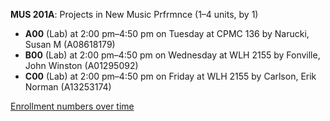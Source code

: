 **MUS 201A**: Projects in New Music Prfrmnce (1–4 units, by 1)

- **A00** (Lab) at 2:00 pm–4:50 pm on Tuesday at CPMC 136 by Narucki, Susan M (A08618179)
- **B00** (Lab) at 2:00 pm–4:50 pm on Wednesday at WLH 2155 by Fonville, John Winston (A01295092)
- **C00** (Lab) at 2:00 pm–4:50 pm on Friday at WLH 2155 by Carlson, Erik Norman (A13253174)

[Enrollment numbers over time](./MUS201A.tsv)
